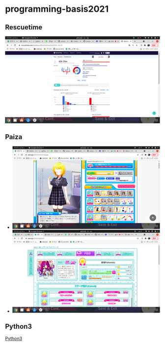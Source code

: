 # programming-basis2021

## Rescuetime
 
![Rescuetime](./image/p1.png)
 
## Paiza
 
- ![oshito.manabu](./image/p2.png)
- ![恋するハッカソン](./image/p3.png)
 
 
## Python3
 
[Python3](https://github.com/itc-s21016/lesson.git)
